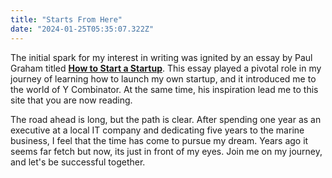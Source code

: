 ```yaml
---
title: "Starts From Here"
date: "2024-01-25T05:35:07.322Z"
---
```


The initial spark for my interest in writing was ignited by an essay by Paul Graham titled **[How to Start a Startup](https://www.paulgraham.com/start.html)**. This essay played a pivotal role in my journey of learning how to launch my own startup, and it introduced me to the world of Y Combinator. At the same time, his inspiration lead me to this site that you are now reading. 

The road ahead is long, but the path is clear. After spending one year as an executive at a local IT company and dedicating five years to the marine business, I feel that the time has come to pursue my dream. Years ago it seems far fetch but now, its just in front of my eyes. Join me on my journey, and let's be successful together.